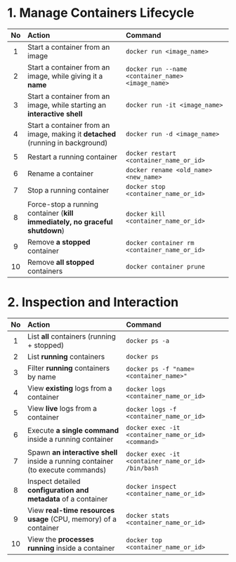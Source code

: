 # 1. Manage Containers Lifecycle

| No | Action | Command |
|:----:|:----|:----|
| 1  | Start a container from an image | `docker run <image_name>` |
| 2  | Start a container from an image, while giving it a **name** | `docker run --name <container_name> <image_name>` |
| 3  | Start a container from an image, while starting an **interactive shell** | `docker run -it <image_name>` |
| 4  | Start a container from an image, making it **detached** (running in background) | `docker run -d <image_name>` |
| 5  | Restart a running container | `docker restart <container_name_or_id>` |
| 6  | Rename a container | `docker rename <old_name> <new_name>` |
| 7  | Stop a running container | `docker stop <container_name_or_id>` |
| 8  | Force-stop a running container (**kill immediately, no graceful shutdown**) | `docker kill <container_name_or_id>` |
| 9  | Remove **a stopped** container | `docker container rm <container_name_or_id>` |
| 10 | Remove **all stopped** containers | `docker container prune` |


# 2. Inspection and Interaction

| No | Action | Command |
|:----:|:----|:----|
| 1  | List **all** containers (running + stopped) | `docker ps -a` |
| 2  | List **running** containers | `docker ps` |
| 3  | Filter **running** containers by name | `docker ps -f "name=<container_name>"` |
| 4  | View **existing** logs from a container | `docker logs <container_name_or_id>` |
| 5  | View **live** logs from a container | `docker logs -f <container_name_or_id>` |
| 6  | Execute **a single command** inside a running container | `docker exec -it <container_name_or_id> <command>` |
| 7  | Spawn **an interactive shell** inside a running container (to execute commands) | `docker exec -it <container_name_or_id> /bin/bash` |
| 8  | Inspect detailed **configuration and metadata** of a container | `docker inspect <container_name_or_id>` |
| 9  | View **real-time resources usage** (CPU, memory) of a container | `docker stats <container_name_or_id>` |
| 10 | View the **processes running** inside a container | `docker top <container_name_or_id>` |

